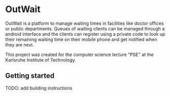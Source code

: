 # OutWait
OutWait is a platform to manage waiting times in facilities like doctor offices or public departments. Queues of waiting clients can be managed through a android interface and the clients can register using a private code to look up their remaining waiting time on their mobile phone and get notified when they are next.

This project was created for the computer science lecture "PSE" at the Karlsruhe Institute of Technology.

## Getting started
TODO: add building instructions
